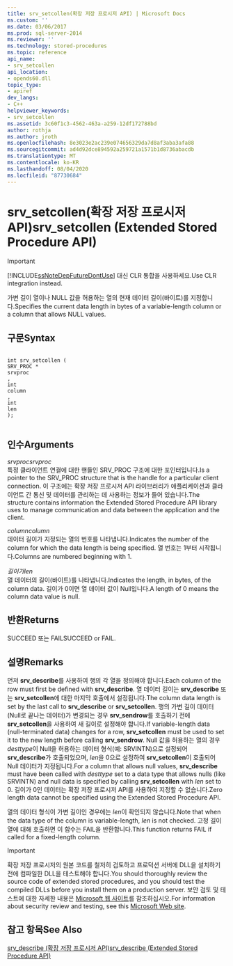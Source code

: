 ```yaml
---
title: srv_setcollen(확장 저장 프로시저 API) | Microsoft Docs
ms.custom: ''
ms.date: 03/06/2017
ms.prod: sql-server-2014
ms.reviewer: ''
ms.technology: stored-procedures
ms.topic: reference
api_name:
- srv_setcollen
api_location:
- opends60.dll
topic_type:
- apiref
dev_langs:
- C++
helpviewer_keywords:
- srv_setcollen
ms.assetid: 3c60f1c3-4562-463a-a259-12df172788bd
author: rothja
ms.author: jroth
ms.openlocfilehash: 8e3023e2ac239e074656329da7d8af3aba3afa88
ms.sourcegitcommit: ad4d92dce894592a259721a1571b1d8736abacdb
ms.translationtype: MT
ms.contentlocale: ko-KR
ms.lasthandoff: 08/04/2020
ms.locfileid: "87730684"
---
```

# <a name="srv_setcollen-extended-stored-procedure-api"></a><span data-ttu-id="7b559-102">srv_setcollen(확장 저장 프로시저 API)</span><span class="sxs-lookup"><span data-stu-id="7b559-102">srv_setcollen (Extended Stored Procedure API)</span></span>
    
> [!IMPORTANT]  
>  [!INCLUDE[ssNoteDepFutureDontUse](../../includes/ssnotedepfuturedontuse-md.md)] <span data-ttu-id="7b559-103">대신 CLR 통합을 사용하세요.</span><span class="sxs-lookup"><span data-stu-id="7b559-103">Use CLR integration instead.</span></span>  
  
 <span data-ttu-id="7b559-104">가변 길이 열이나 NULL 값을 허용하는 열의 현재 데이터 길이(바이트)를 지정합니다.</span><span class="sxs-lookup"><span data-stu-id="7b559-104">Specifies the current data length in bytes of a variable-length column or a column that allows NULL values.</span></span>  
  
## <a name="syntax"></a><span data-ttu-id="7b559-105">구문</span><span class="sxs-lookup"><span data-stu-id="7b559-105">Syntax</span></span>  
  
```  
  
int srv_setcollen (  
SRV_PROC *  
srvproc  
,  
int   
column  
,  
int  
len   
);  
  
```  
  
## <a name="arguments"></a><span data-ttu-id="7b559-106">인수</span><span class="sxs-lookup"><span data-stu-id="7b559-106">Arguments</span></span>  
 <span data-ttu-id="7b559-107">*srvproc*</span><span class="sxs-lookup"><span data-stu-id="7b559-107">*srvproc*</span></span>  
 <span data-ttu-id="7b559-108">특정 클라이언트 연결에 대한 핸들인 SRV_PROC 구조에 대한 포인터입니다.</span><span class="sxs-lookup"><span data-stu-id="7b559-108">Is a pointer to the SRV_PROC structure that is the handle for a particular client connection.</span></span> <span data-ttu-id="7b559-109">이 구조에는 확장 저장 프로시저 API 라이브러리가 애플리케이션과 클라이언트 간 통신 및 데이터를 관리하는 데 사용하는 정보가 들어 있습니다.</span><span class="sxs-lookup"><span data-stu-id="7b559-109">The structure contains information the Extended Stored Procedure API library uses to manage communication and data between the application and the client.</span></span>  
  
 <span data-ttu-id="7b559-110">*column*</span><span class="sxs-lookup"><span data-stu-id="7b559-110">*column*</span></span>  
 <span data-ttu-id="7b559-111">데이터 길이가 지정되는 열의 번호를 나타냅니다.</span><span class="sxs-lookup"><span data-stu-id="7b559-111">Indicates the number of the column for which the data length is being specified.</span></span> <span data-ttu-id="7b559-112">열 번호는 1부터 시작됩니다.</span><span class="sxs-lookup"><span data-stu-id="7b559-112">Columns are numbered beginning with 1.</span></span>  
  
 <span data-ttu-id="7b559-113">*길이가*</span><span class="sxs-lookup"><span data-stu-id="7b559-113">*len*</span></span>  
 <span data-ttu-id="7b559-114">열 데이터의 길이(바이트)를 나타냅니다.</span><span class="sxs-lookup"><span data-stu-id="7b559-114">Indicates the length, in bytes, of the column data.</span></span> <span data-ttu-id="7b559-115">길이가 0이면 열 데이터 값이 Null입니다.</span><span class="sxs-lookup"><span data-stu-id="7b559-115">A length of 0 means the column data value is null.</span></span>  
  
## <a name="returns"></a><span data-ttu-id="7b559-116">반환</span><span class="sxs-lookup"><span data-stu-id="7b559-116">Returns</span></span>  
 <span data-ttu-id="7b559-117">SUCCEED 또는 FAIL</span><span class="sxs-lookup"><span data-stu-id="7b559-117">SUCCEED or FAIL.</span></span>  
  
## <a name="remarks"></a><span data-ttu-id="7b559-118">설명</span><span class="sxs-lookup"><span data-stu-id="7b559-118">Remarks</span></span>  
 <span data-ttu-id="7b559-119">먼저 **srv_describe**를 사용하여 행의 각 열을 정의해야 합니다.</span><span class="sxs-lookup"><span data-stu-id="7b559-119">Each column of the row must first be defined with **srv_describe**.</span></span> <span data-ttu-id="7b559-120">열 데이터 길이는 **srv_describe** 또는 **srv_setcollen**에 대한 마지막 호출에서 설정됩니다.</span><span class="sxs-lookup"><span data-stu-id="7b559-120">The column data length is set by the last call to **srv_describe** or **srv_setcollen**.</span></span> <span data-ttu-id="7b559-121">행의 가변 길이 데이터(Null로 끝나는 데이터)가 변경되는 경우 **srv_sendrow**를 호출하기 전에 **srv_setcollen**을 사용하여 새 길이로 설정해야 합니다.</span><span class="sxs-lookup"><span data-stu-id="7b559-121">If variable-length data (null-terminated data) changes for a row, **srv_setcollen** must be used to set it to the new length before calling **srv_sendrow**.</span></span> <span data-ttu-id="7b559-122">Null 값을 허용하는 열의 경우 *desttype*이 Null을 허용하는 데이터 형식(예: SRVINTN)으로 설정되어 **srv_describe**가 호출되었으며, *len*을 0으로 설정하여 **srv_setcollen**이 호출되어 Null 데이터가 지정됩니다.</span><span class="sxs-lookup"><span data-stu-id="7b559-122">For a column that allows null values, **srv_describe** must have been called with *desttype* set to a data type that allows nulls (like SRVINTN) and null data is specified by calling **srv_setcollen** with *len* set to 0.</span></span> <span data-ttu-id="7b559-123">길이가 0인 데이터는 확장 저장 프로시저 API를 사용하여 지정할 수 없습니다.</span><span class="sxs-lookup"><span data-stu-id="7b559-123">Zero length data cannot be specified using the Extended Stored Procedure API.</span></span>  
  
 <span data-ttu-id="7b559-124">열의 데이터 형식이 가변 길이인 경우에는 *len*이 확인되지 않습니다.</span><span class="sxs-lookup"><span data-stu-id="7b559-124">Note that when the data type of the column is variable-length, *len* is not checked.</span></span> <span data-ttu-id="7b559-125">고정 길이 열에 대해 호출하면 이 함수는 FAIL을 반환합니다.</span><span class="sxs-lookup"><span data-stu-id="7b559-125">This function returns FAIL if called for a fixed-length column.</span></span>  
  
> [!IMPORTANT]  
>  <span data-ttu-id="7b559-126">확장 저장 프로시저의 원본 코드를 철저히 검토하고 프로덕션 서버에 DLL을 설치하기 전에 컴파일한 DLL을 테스트해야 합니다.</span><span class="sxs-lookup"><span data-stu-id="7b559-126">You should thoroughly review the source code of extended stored procedures, and you should test the compiled DLLs before you install them on a production server.</span></span> <span data-ttu-id="7b559-127">보안 검토 및 테스트에 대한 자세한 내용은 [Microsoft 웹 사이트](https://go.microsoft.com/fwlink/?LinkID=54761&amp;clcid=0x409https://msdn.microsoft.com/security/)를 참조하십시오.</span><span class="sxs-lookup"><span data-stu-id="7b559-127">For information about security review and testing, see this [Microsoft Web site](https://go.microsoft.com/fwlink/?LinkID=54761&amp;clcid=0x409https://msdn.microsoft.com/security/).</span></span>  
  
## <a name="see-also"></a><span data-ttu-id="7b559-128">참고 항목</span><span class="sxs-lookup"><span data-stu-id="7b559-128">See Also</span></span>  
 [<span data-ttu-id="7b559-129">srv_describe &#40;확장 저장 프로시저 API&#41;</span><span class="sxs-lookup"><span data-stu-id="7b559-129">srv_describe &#40;Extended Stored Procedure API&#41;</span></span>](srv-describe-extended-stored-procedure-api.md)  
  
  
